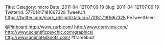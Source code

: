 Title: 
Category: micro
Date: 2011-04-12T07:09:19
Slug: 2011-04-12T07:09:19
TwitterId: 57701817181667328
TweetUrl: https://twitter.com/mark_philpot/status/57701817181667328
ReTweetUser: 

[@Pinboard](https://twitter.com/Pinboard) http://www.zurb.com/ http://www.dpreview.com/ http://www.scientificpsychic.com/graphics/ http://www.animatedknots.com/ #framebust